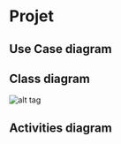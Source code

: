 # Projet
## Use Case diagram

## Class diagram
![alt tag](https://github.com/laCuilliere/Projet/master/images/Class.png)
## Activities diagram

